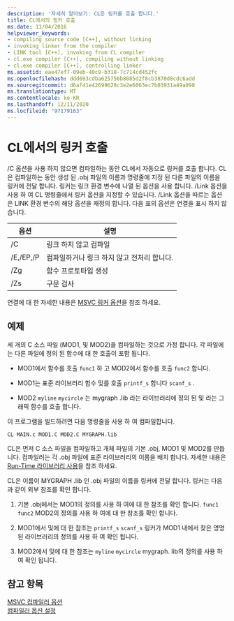```yaml
---
description: '자세히 알아보기: CL은 링커를 호출 합니다.'
title: CL에서의 링커 호출
ms.date: 11/04/2016
helpviewer_keywords:
- compiling source code [C++], without linking
- invoking linker from the compiler
- LINK tool [C++], invoking from CL compiler
- cl.exe compiler [C++], compiling without linking
- cl.exe compiler [C++], controlling linker
ms.assetid: eae47ef7-09eb-40c9-b318-7c714cd452fc
ms.openlocfilehash: ddd693cdba625756b8085d2f8cb3870d8cdc6add
ms.sourcegitcommit: d6af41e42699628c3e2e6063ec7b03931a49a098
ms.translationtype: MT
ms.contentlocale: ko-KR
ms.lasthandoff: 12/11/2020
ms.locfileid: "97179163"
---
```

# <a name="cl-invokes-the-linker"></a>CL에서의 링커 호출

/C 옵션을 사용 하지 않으면 컴파일하는 동안 CL에서 자동으로 링커를 호출 합니다. CL은 컴파일하는 동안 생성 된 .obj 파일의 이름과 명령줄에 지정 된 다른 파일의 이름을 링커에 전달 합니다. 링커는 링크 환경 변수에 나열 된 옵션을 사용 합니다. /Link 옵션을 사용 하 여 CL 명령줄에서 링커 옵션을 지정할 수 있습니다. /Link 옵션을 따르는 옵션은 LINK 환경 변수의 해당 옵션을 재정의 합니다. 다음 표의 옵션은 연결을 표시 하지 않습니다.

|옵션|설명|
|------------|-----------------|
|/C|링크 하지 않고 컴파일|
|/E,/EP,/P|컴파일하거나 링크 하지 않고 전처리 합니다.|
|/Zg|함수 프로토타입 생성|
|/Zs|구문 검사|

연결에 대 한 자세한 내용은 [MSVC 링커 옵션](linker-options.md)을 참조 하세요.

## <a name="example"></a>예제

세 개의 C 소스 파일 (MOD1, 및 MOD2)을 컴파일하는 것으로 가정 합니다. 각 파일에는 다른 파일에 정의 된 함수에 대 한 호출이 포함 됩니다.

- MOD1에서 함수를 호출 `func1` 하 고 MOD2에서 함수를 호출 `func2` 합니다.

- MOD1는 표준 라이브러리 함수 및를 호출 `printf_s` 합니다 `scanf_s` .

- MOD2 `myline` `mycircle` 는 mygraph .lib 라는 라이브러리에 정의 된 및 라는 그래픽 함수를 호출 합니다.

이 프로그램을 빌드하려면 다음 명령줄을 사용 하 여 컴파일합니다.

```
CL MAIN.c MOD1.C MOD2.C MYGRAPH.lib
```

CL은 먼저 C 소스 파일을 컴파일하고 개체 파일의 기본 .obj, MOD1 및 MOD2를 만듭니다. 컴파일러는 각 .obj 파일에 표준 라이브러리의 이름을 배치 합니다. 자세한 내용은 [Run-Time 라이브러리 사용](md-mt-ld-use-run-time-library.md)을 참조 하세요.

CL은 이름이 MYGRAPH .lib 인 .obj 파일의 이름을 링커에 전달 합니다. 링커는 다음과 같이 외부 참조를 확인 합니다.

1. 기본 .obj에서는 MOD1의 정의를 사용 하 여에 대 한 참조를 확인 합니다. `func1` `func2` MOD2의 정의를 사용 하 여에 대 한 참조를 확인 합니다.

1. MOD1에서 및에 대 한 참조는 `printf_s` `scanf_s` 링커가 MOD1 내에서 찾은 명명 된 라이브러리의 정의를 사용 하 여 확인 됩니다.

1. MOD2에서 및에 대 한 참조는 `myline` `mycircle` mygraph. lib의 정의를 사용 하 여 확인 됩니다.

## <a name="see-also"></a>참고 항목

[MSVC 컴파일러 옵션](compiler-options.md)<br/>
[컴파일러 옵션 설정](compiler-command-line-syntax.md)
